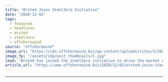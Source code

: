 ```yaml
---
title: "Ørsted Joins SteelZero Initiative"
date: "2020-12-02"
tags: 
  - featured
  - headlines
  - ørsted
  - steelzero
  - offshorewind
source: "offshorewind"
image_url: "https://cdn.offshorewind.biz/wp-content/uploads/sites/2/2020/12/02090003/%C3%98rsted-Joins-SteelZero-Initiative.jpg"
image_fp: "/assets/img/post_thumbnails/1.jpg"
lead: "Ørsted has joined the SteelZero initiative to drive the market demand for net-zero emissions"
article_url: "https://www.offshorewind.biz/2020/12/02/orsted-joins-steelzero-initiative/"
---
```


---
